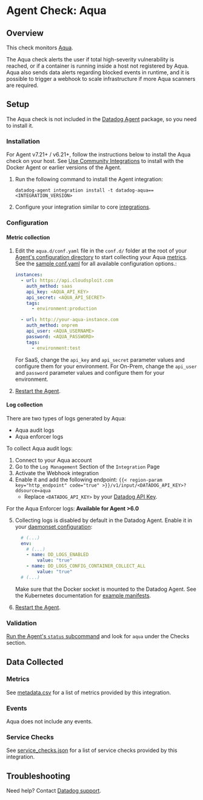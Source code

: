 # Agent Check: Aqua

## Overview

This check monitors [Aqua][1].

The Aqua check alerts the user if total high-severity vulnerability is reached, or if a container is running inside a host not registered by Aqua. Aqua also sends data alerts regarding blocked events in runtime, and it is possible to trigger a webhook to scale infrastructure if more Aqua scanners are required.

## Setup

The Aqua check is not included in the [Datadog Agent][2] package, so you need to install it.

### Installation

For Agent v7.21+ / v6.21+, follow the instructions below to install the Aqua check on your host. See [Use Community Integrations][3] to install with the Docker Agent or earlier versions of the Agent.

1. Run the following command to install the Agent integration:

   ```shell
   datadog-agent integration install -t datadog-aqua==<INTEGRATION_VERSION>
   ```

2. Configure your integration similar to core [integrations][4].

### Configuration

#### Metric collection

1. Edit the `aqua.d/conf.yaml` file in the `conf.d/` folder at the root of your [Agent's configuration directory][7] to start collecting your Aqua [metrics](#metrics). See the [sample conf.yaml][8] for all available configuration options.:

   ```yaml
   instances:
     - url: https://api.cloudsploit.com
       auth_method: saas
       api_key: <AQUA_API_KEY>
       api_secret: <AQUA_API_SECRET>
       tags:
         - environment:production
   
     - url: http://your-aqua-instance.com
       auth_method: onprem
       api_user: <AQUA_USERNAME>
       password: <AQUA_PASSWORD>
       tags:
         - environment:test
   ```

   For SaaS, change the `api_key` and `api_secret` parameter values and configure them for your environment.
   For On-Prem, change the `api_user` and `password` parameter values and configure them for your environment.

3. [Restart the Agent][9].

#### Log collection

There are two types of logs generated by Aqua:

- Aqua audit logs
- Aqua enforcer logs

To collect Aqua audit logs:

1. Connect to your Aqua account
2. Go to the `Log Management` Section of the `Integration` Page
3. Activate the Webhook integration
4. Enable it and add the following endpoint: `{{< region-param key="http_endpoint" code="true" >}}/v1/input/<DATADOG_API_KEY>?ddsource=aqua`
   - Replace `<DATADOG_API_KEY>` by your [Datadog API Key][10].

For the Aqua Enforcer logs: **Available for Agent >6.0**

5. Collecting logs is disabled by default in the Datadog Agent. Enable it in your [daemonset configuration][11]:

   ```yaml
     # (...)
     env:
       # (...)
       - name: DD_LOGS_ENABLED
           value: "true"
       - name: DD_LOGS_CONFIG_CONTAINER_COLLECT_ALL
           value: "true"
     # (...)
   ```

    Make sure that the Docker socket is mounted to the Datadog Agent. See the Kubernetes documentation for [example manifests][12].

6. [Restart the Agent][9].

### Validation

[Run the Agent's `status` subcommand][13] and look for `aqua` under the Checks section.

## Data Collected

### Metrics

See [metadata.csv][14] for a list of metrics provided by this integration.

### Events

Aqua does not include any events.

### Service Checks

See [service_checks.json][16] for a list of service checks provided by this integration.

## Troubleshooting

Need help? Contact [Datadog support][15].


[1]: https://www.aquasec.com
[2]: https://app.datadoghq.com/account/settings/agent/latest
[3]: https://docs.datadoghq.com/agent/guide/use-community-integrations/
[4]: https://docs.datadoghq.com/getting_started/integrations/
[7]: https://docs.datadoghq.com/agent/faq/agent-configuration-files/#agent-configuration-directory
[8]: https://github.com/DataDog/integrations-extras/blob/master/aqua/datadog_checks/aqua/data/conf.yaml.example
[9]: https://docs.datadoghq.com/agent/faq/agent-commands/#start-stop-restart-the-agent
[10]: https://app.datadoghq.com/organization-settings/api-keys
[11]: https://docs.datadoghq.com/agent/kubernetes/daemonset_setup/#log-collection
[12]: https://docs.datadoghq.com/agent/kubernetes/?tab=daemonset#installation
[13]: https://docs.datadoghq.com/agent/guide/agent-commands/#service-status
[14]: https://github.com/DataDog/integrations-extras/blob/master/aqua/metadata.csv
[15]: https://docs.datadoghq.com/help/
[16]: https://github.com/DataDog/integrations-extras/blob/master/aqua/assets/service_checks.json
